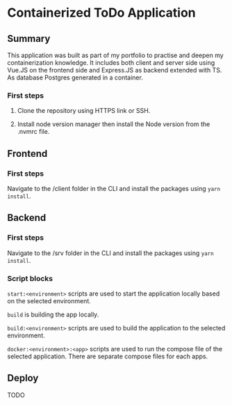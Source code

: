 # Containerized ToDo Application

## Summary
This application was built as part of my portfolio to practise and deepen my containerization knowledge. It includes both client and server side using Vue.JS on the frontend side and Express.JS as backend extended with TS. As database Postgres generated in a container.

### First steps
1. Clone the repository using HTTPS link or SSH.

2. Install node version manager then install the Node version from the .nvmrc file.

## Frontend

### First steps
Navigate to the /client folder in the CLI and install the packages using ``yarn install``.

## Backend

### First steps
Navigate to the /srv folder in the CLI and install the packages using ``yarn install``.

### Script blocks
``start:<environment>`` scripts are used to start the application locally based on the selected environment.

``build`` is building the app locally.

``build:<environment>`` scripts are used to build the application to the selected environment.

``docker:<environment>:<app>`` scripts are used to run the compose file of the selected application. There are separate compose files for each apps.

## Deploy
TODO